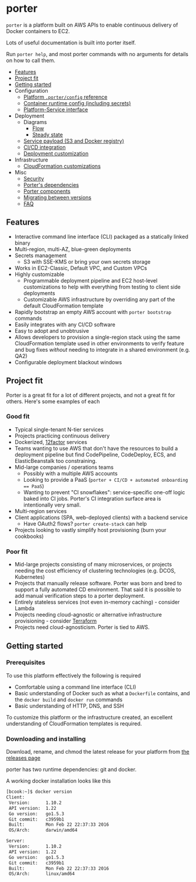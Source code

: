 porter
======

`porter` is a platform built on AWS APIs to enable continuous delivery of
Docker containers to EC2.

Lots of useful documentation is built into porter itself.

Run `porter help`, and most porter commands with no arguments for details on how
to call them.

- [Features](#features)
- [Project fit](#project-fit)
- [Getting started](#getting-started)
- Configuration
  - [Platform `.porter/config` reference](detailed_design/config-reference.md)
  - [Container runtime config (including secrets)](detailed_design/container-config.md)
  - [Platform-Service interface](detailed_design/platform-service.md)
- Deployment
  - Diagrams
    - [Flow](https://www.lucidchart.com/documents/view/95a3fdca-ff76-40c5-98fd-6b3071ba86bc)
    - [Steady state](https://cloudcraft.co/view/b28b95ec-19c1-4d69-9f3d-cdccc9ddc2f2?key=DuedC3Bnjqoda_LVPniJDA)
  - [Service payload (S3 and Docker registry)](detailed_design/service-payload.md)
  - [CI/CD integration](detailed_design/ci-cd-integration.md)
  - [Deployment customization](detailed_design/deployment-hooks.md)
- Infrastructure
  - [CloudFormation customizations](detailed_design/cfn-customization.md)
- Misc
  - [Security](detailed_design/security.md)
  - [Porter's dependencies](detailed_design/versions.md)
  - [Porter components](detailed_design/components.md)
  - [Migrating between versions](../MIGRATING.md)
  - [FAQ](faq.md)

Features
--------

- Interactive command line interface (CLI) packaged as a statically linked binary
- Multi-region, multi-AZ, blue-green deployments
- Secrets management
  - S3 with SSE-KMS or bring your own secrets storage
- Works in EC2-Classic, Default VPC, and Custom VPCs
- Highly customizable
  - Programmable deployment pipeline and EC2 host-level customizations to help
    with everything from testing to client side deployments
  - Customizable AWS infrastructure by overriding any part of the default
    CloudFormation template
- Rapidly bootstrap an empty AWS account with `porter bootstrap` commands
- Easily integrates with any CI/CD software
- Easy to adopt and unobtrusive
- Allows developers to provision a single-region stack using the same
  CloudFormation template used in other environments to verify feature and bug
  fixes _without_ needing to integrate in a shared environment (e.g. QA2)
- Configurable deployment blackout windows

Project fit
-----------

Porter is a great fit for a lot of different projects, and not a great fit for
others. Here's some examples of each

### Good fit

- Typical single-tenant N-tier services
- Projects practicing continuous delivery
- Dockerized, [12factor](http://12factor.net/) services
- Teams wanting to use AWS that don't have the resources to build a
  deployment pipeline but find CodePipeline, CodeDeploy, ECS, and
  ElasticBeanstalk too constraining.
- Mid-large companies / operations teams
  - Possibly with a multiple AWS accounts
  - Looking to provide a PaaS (`porter + CI/CD + automated onboarding == PaaS`)
  - Wanting to prevent "CI snowflakes": service-specific one-off logic baked
    into CI jobs. Porter's CI integration surface area is intentionally very
    small.
- Multi-region services
- Client applications (SPA, web-deployed clients) with a backend service
  - Have OAuth2 flows? `porter create-stack` can help
- Projects looking to vastly simplify host provisioning (burn your cookbooks)

### Poor fit

- Mid-large projects consisting of many microservices, or projects needing the
  cost efficiency of clustering technologies (e.g. DCOS, Kubernetes)
- Projects that manually release software. Porter was born and bred to support a
  fully automated CD environment. That said it is possible to add manual
  verification steps to a porter deployment.
- Entirely stateless services (not even in-memory caching) - consider Lambda
- Projects needing cloud-agnostic or alternative infrastructure provisioning - consider [Terraform](https://www.terraform.io)
- Projects need cloud-agnosticism. Porter is tied to AWS.

Getting started
---------------

### Prerequisites

To use this platform effectively the following is required

- Comfortable using a command line interface (CLI)
- Basic understanding of Docker such as what a `Dockerfile` contains, and the
  `docker build` and `docker run` commands
- Basic understanding of HTTP, DNS, and SSH

To customize this platform or the infrastructure created, an excellent
understanding of CloudFormation templates is required.

### Downloading and installing

Download, rename, and chmod the latest release for your platform from
[the releases page](https://github.com/adobe-platform/porter/releases)

porter has two runtime dependencies: git and docker.

A working docker installation looks like this

```bash
[bcook:~]$ docker version
Client:
 Version:      1.10.2
 API version:  1.22
 Go version:   go1.5.3
 Git commit:   c3959b1
 Built:        Mon Feb 22 22:37:33 2016
 OS/Arch:      darwin/amd64

Server:
 Version:      1.10.2
 API version:  1.22
 Go version:   go1.5.3
 Git commit:   c3959b1
 Built:        Mon Feb 22 22:37:33 2016
 OS/Arch:      linux/amd64
```
